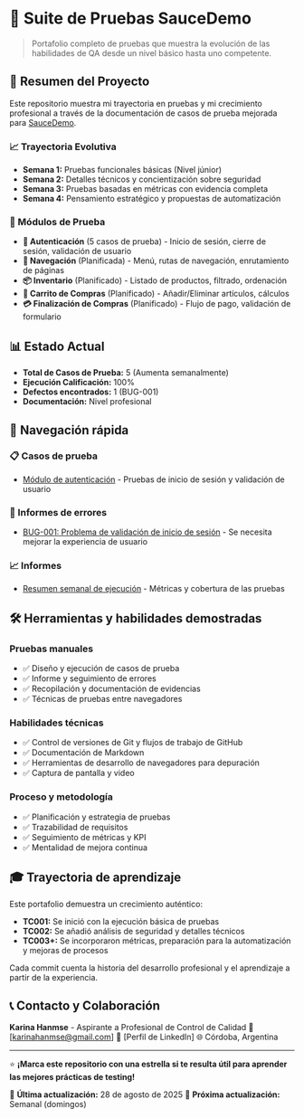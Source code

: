 # 🧪 Suite de Pruebas SauceDemo

> Portafolio completo de pruebas que muestra la evolución de las habilidades de QA desde un nivel básico hasta uno competente.

## 🎯 Resumen del Proyecto

Este repositorio muestra mi trayectoria en pruebas y mi crecimiento profesional a través de la documentación de casos de prueba mejorada para [SauceDemo](https://www.saucedemo.com/).

### 📈 Trayectoria Evolutiva
- **Semana 1:** Pruebas funcionales básicas (Nivel júnior)
- **Semana 2:** Detalles técnicos y concientización sobre seguridad
- **Semana 3:** Pruebas basadas en métricas con evidencia completa
- **Semana 4:** Pensamiento estratégico y propuestas de automatización

### 🧩 Módulos de Prueba
- **🔐 Autenticación** (5 casos de prueba) - Inicio de sesión, cierre de sesión, validación de usuario
- **🧭 Navegación** (Planificada) - Menú, rutas de navegación, enrutamiento de páginas
- **📦 Inventario** (Planificado) - Listado de productos, filtrado, ordenación
- **🛒 Carrito de Compras** (Planificado) - Añadir/Eliminar artículos, cálculos
- **💳 Finalización de Compras** (Planificado) - Flujo de pago, validación de formulario

## 📊 Estado Actual
- **Total de Casos de Prueba:** 5 (Aumenta semanalmente)
- **Ejecución Calificación:** 100%
- **Defectos encontrados:** 1 (BUG-001)
- **Documentación:** Nivel profesional

## 🚀 Navegación rápida

### 📋 Casos de prueba
- [Módulo de autenticación](/test-cases/01-authentication/) - Pruebas de inicio de sesión y validación de usuario

### 🐛 Informes de errores
- [BUG-001: Problema de validación de inicio de sesión](/evidence/bug-reports/) - Se necesita mejorar la experiencia de usuario

### 📈 Informes
- [Resumen semanal de ejecución](/reports/) - Métricas y cobertura de las pruebas

## 🛠️ Herramientas y habilidades demostradas

### Pruebas manuales
- ✅ Diseño y ejecución de casos de prueba
- ✅ Informe y seguimiento de errores
- ✅ Recopilación y documentación de evidencias
- ✅ Técnicas de pruebas entre navegadores

### Habilidades técnicas
- ✅ Control de versiones de Git y flujos de trabajo de GitHub
- ✅ Documentación de Markdown
- ✅ Herramientas de desarrollo de navegadores para depuración
- ✅ Captura de pantalla y video

### Proceso y metodología
- ✅ Planificación y estrategia de pruebas
- ✅ Trazabilidad de requisitos
- ✅ Seguimiento de métricas y KPI
- ✅ Mentalidad de mejora continua

## 🎓 Trayectoria de aprendizaje

Este portafolio demuestra un crecimiento auténtico:
- **TC001:** Se inició con la ejecución básica de pruebas
- **TC002:** Se añadió análisis de seguridad y detalles técnicos
- **TC003+:** Se incorporaron métricas, preparación para la automatización y mejoras de procesos

Cada commit cuenta la historia del desarrollo profesional y el aprendizaje a partir de la experiencia.

## 📞 Contacto y Colaboración

**Karina Hanmse** - Aspirante a Profesional de Control de Calidad
📧 [karinahanmse@gmail.com]
💼 [Perfil de LinkedIn]
🌐 Córdoba, Argentina

---
⭐ **¡Marca este repositorio con una estrella si te resulta útil para aprender las mejores prácticas de testing!**

📅 **Última actualización:** 28 de agosto de 2025
🔄 **Próxima actualización:** Semanal (domingos)
